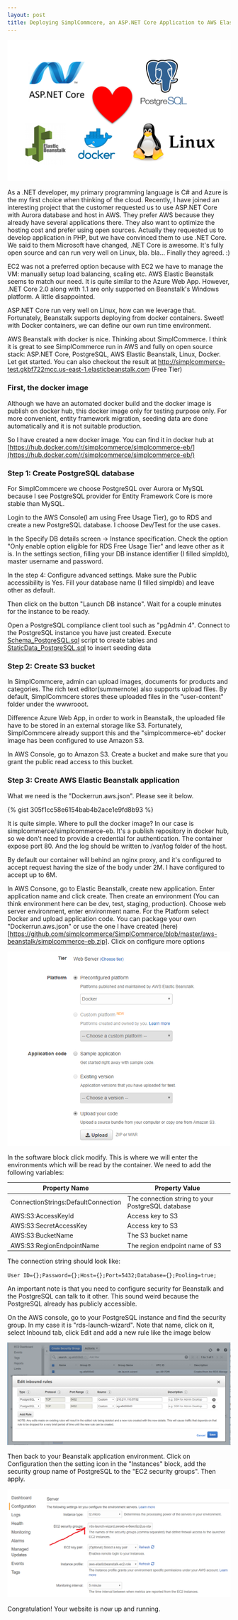 ```yaml
---
layout: post
title: Deploying SimplCommcere, an ASP.NET Core Application to AWS Elastic Beanstalk with Docker and PostgreSQL
---
```


![SimplCommerce Beanstalk](/images/aspnetcorelove.png)

As a .NET developer, my primary programming language is C# and Azure is the my first choice when thinking of the cloud. Recently, I have joined an interesting project that the customer requested us to use ASP.NET Core with Aurora database and host in AWS. They prefer AWS because they already have several applications there. They also want to optimize the hosting cost and prefer using open sources. Actually they requested us to develop application in PHP, but we have convinced them to use .NET Core. We said to them Microsoft have changed, .NET Core is awesome. It's fully open source and can run very well on Linux, bla. bla... Finally they agreed. :)

EC2 was not a preferred option because with EC2 we have to manage the VM: manually setup load balancing, scaling etc. AWS Elastic Beanstalk seems to match our need. It is quite similar to the Azure Web App. However, .NET Core 2.0 along with 1.1 are only supported on Beanstalk's Windows platform. A little disappointed.

ASP.NET Core run very well on Linux, how can we leverage that. Fortunately, Beanstalk supports deploying from docker containers. Sweet! with Docker containers, we can define our own run time environment. 

AWS Beanstalk with docker is nice. Thinking about SimplCommerce. I think it is great to see SimplCommerce run in AWS and fully on open source stack: ASP.NET Core, PostgreSQL, AWS Elastic Beanstalk, Linux, Docker. Let get started. You can also checkout the result at http://simplcommerce-test.gkbf722mcc.us-east-1.elasticbeanstalk.com (Free Tier)

### First, the docker image

Although we have an automated docker build and the docker image is publish on docker hub, this docker image only for testing purpose only. For more convenient, entity framework migration, seeding data are done automatically and it is not suitable production.

So I have created a new docker image. You can find it in docker hub at [https://hub.docker.com/r/simplcommerce/simplcommerce-eb/](https://hub.docker.com/r/simplcommerce/simplcommerce-eb/)

### Step 1: Create PostgreSQL database

For SimplCommcere we choose PostgreSQL over Aurora or MySQL because I see PostgreSQL provider for Entity Framework Core is more stable than MySQL.

Login to the AWS Console(I am using Free Usage Tier), go to RDS and create a new PostgreSQL database. I choose Dev/Test for the use cases.

In the Specify DB details screen -> Instance specification. Check the option "Only enable option eligible for RDS Free Usage Tier" and leave other as it is. In the settings section, filling your DB instance identifier (I filled simpldb), master username and password.

In the step 4: Configure advanced settings. Make sure the Public accessibility is Yes. Fill your database name (I filled simpldb) and leave other as default.

Then click on the button "Launch DB instance". Wait for a couple minutes for the instance to be ready.

Open a PostgreSQL compliance client tool such as "pgAdmin 4". Connect to the PostgreSQL instance you have just created. Execute [Schema_PostgreSQL.sql](https://github.com/simplcommerce/SimplCommerce/blob/master/src/Database/Schema_PostgreSQL.sql) script to create tables and [StaticData_PostgreSQL.sql](https://github.com/simplcommerce/SimplCommerce/blob/master/src/Database/StaticData_PostgreSQL.sql) to insert seeding data


### Step 2: Create S3 bucket

In SimplCommcere, admin can upload images, documents for products and categories. The rich text editor(summernote) also supports upload files. By default, SimplCommcere stores these uploaded files in the "user-content" folder under the wwwrooot.

Difference Azure Web App, in order to work in Beanstalk, the uploaded file have to be stored in an external storage like S3. Fortunately, SimplCommcere already support this and the "simplcommerce-eb" docker image has been configured to use Amazon S3.

In AWS Console, go to Amazon S3. Create a bucket and make sure that you grant the public read access to this bucket.

### Step 3: Create AWS Elastic Beanstalk application

What we need is the "Dockerrun.aws.json". Please see it below.

{% gist 305f1cc58e6154bab4b2ace1e9fd8b93 %}

It is quite simple. Where to pull the docker image? In our case is simplcommerce/simplcommerce-eb. It's a publish repository in docker hub, so we don't need to provide a credential for authentication. The container expose port 80. And the log should be written to /var/log folder of the host.

By default our container will behind an nginx proxy, and it's configured to accept request having the size of the body under 2M. I have configured to accept up to 6M.

In AWS Consone, go to Elastic Beanstalk, create new application. Enter application name and click create. Then create an environment (You can think environment here can be dev, test, staging, production). Choose web server environment, enter environment name. For the Platform select Docker and upload application code. You can package your own "Dockerrun.aws.json" or use the one I have created (here)[https://github.com/simplcommerce/SimplCommerce/blob/master/aws-beanstalk/simplcommerce-eb.zip]. Click on configure more options

![SimplCommerce Beanstalk](/images/beanstalk1.png)

In the software block click modify. This is where we will enter the environments which will be read by the container. We need to add the following variables:

| Property Name | Property Value |
|---------------|----------------|
|ConnectionStrings:DefaultConnection | The connection string to your PostgreSQL database |
|AWS:S3:AccessKeyId| Access key to S3 |
|AWS:S3:SecretAccessKey| Access key to S3 |
|AWS:S3:BucketName| The S3 bucket name |
|AWS:S3:RegionEndpointName| The region endpoint name of S3 |

The connection string should look like: 

`User ID={};Password={};Host={};Port=5432;Database={};Pooling=true;`

An important note is that you need to configure security for Beanstalk and the PostgreSQL can talk to it other. This sound weird because the PostgreSQL already has publicly accessible.

On the AWS console, go to your PostgreSQL instance and find the security group. In my case it is "rds-launch-wizard". Note that name, click on it, select Inbound tab, click Edit and add a new rule like the image below

![SimplCommerce Beanstalk](/images/beanstalk3.png)

Then back to your Beanstalk application environment. Click on Configuration then the setting icon in the "Instances" block, add the security group name of PostgreSQL to the "EC2 security groups". Then apply.

![SimplCommerce Beanstalk](/images/beanstalk2.png)

Congratulation! Your website is now up and running.







